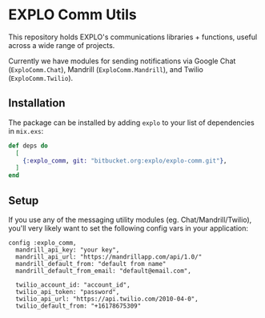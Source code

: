 # EXPLO Comm Utils

This repository holds EXPLO's communications libraries + functions, useful
across a wide range of projects.

Currently we have modules for sending notifications via Google Chat
(`ExploComm.Chat`), Mandrill (`ExploComm.Mandrill`), and Twilio
(`ExploComm.Twilio`).


## Installation

The package can be installed by adding `explo` to your list of dependencies in
`mix.exs`:

```elixir
def deps do
  [
    {:explo_comm, git: "bitbucket.org:explo/explo-comm.git"},
  ]
end
```

## Setup

If you use any of the messaging utility modules (eg. Chat/Mandrill/Twilio),
you'll very likely want to set the following config vars in your application:

    config :explo_comm,
      mandrill_api_key: "your key",
      mandrill_api_url: "https://mandrillapp.com/api/1.0/"
      mandrill_default_from: "default from name"
      mandrill_default_from_email: "default@email.com",

      twilio_account_id: "account_id",
      twilio_api_token: "password",
      twilio_api_url: "https://api.twilio.com/2010-04-0",
      twilio_default_from: "+16178675309"
